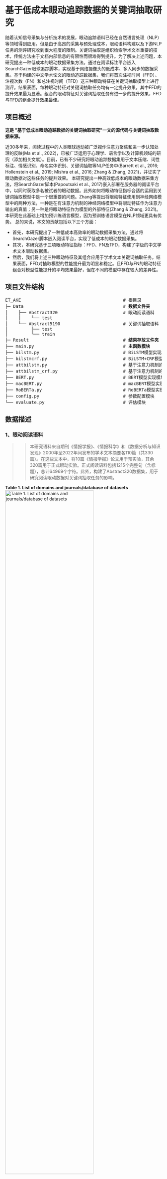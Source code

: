 # 基于低成本眼动追踪数据的关键词抽取研究 
随着认知信号采集与分析技术的发展，眼动追踪语料已经在自然语言处理（NLP）等领域得到应用。但是由于高昂的采集与预处理成本，眼动语料构建以及下游NLP任务的测评研究收到很大程度的限制。关键词抽取是组织检索学术文本重要的技术，传统方法由于文档内部信息的有限性而很难得到提升。为了解决上述问题，本研究提出一种低成本的眼动数据采集方法。通过在阅读标注平台嵌入SearchGazer眼球追踪脚本，实现基于网络摄像头的低成本、多人同步的数据采集。基于构建的中文学术论文的眼动追踪数据集，我们将首次注视时间（FFD）、注视次数（FN）和总注视时间（TFD）这三种眼动特征在关键词抽取模型上进行测评。结果表面，每种眼动特征对关键词抽取任务均有一定提升效果，其中FFD的提升效果最为显著。组合的眼动特征对关键词抽取任务有进一步的提升效果，FFD与TFD的组合提升效果最佳。

## 项目概述
<b>这是 "基于低成本眼动追踪数据的关键词抽取研究"一文的源代码与关键词抽取数据来源。</b>

  近30多年来，阅读过程中的人类眼球运动被广泛视作注意力聚焦和进一步认知处理的反映(Ma et al., 2022)，已被广泛运用于心理学、语言学以及计算机领域的研究（添加相关文献）。目前，已有不少研究将眼动追踪数据集用于文本压缩、词性标注、情感识别、命名实体识别、关键词抽取等NLP任务中(Barrett et al., 2016; Hollenstein et al., 2019; Mishra et al., 2016; Zhang & Zhang, 2021)，并证实了眼动数据对这些任务的提升效果。
  本研究提出一种高效低成本的眼动数据采集方法，将SearchGazer脚本(Papoutsaki et al., 2017)嵌入部署在服务器的阅读平台中，以同时获取多名被试者的眼动数据。此外如何将眼动特征指标合适的运用到关键词抽取模型中是一个很重要的问题。Zhang等提出将眼动特征使用到神经网络模型中的两种方法，一种是在有注意力机制的神经网络模型中将眼动特征作为注意力输出的真值；另一种是将眼动特征作为模型的外部特征(Zhang & Zhang, 2021)。本研究在此基础上增加预训练语言模型，因为预训练语言模型在NLP领域更具有优势。
总的来说，本文的贡献包括以下三个方面：
* 首先，本研究提出了一种低成本高效率的眼动数据采集方法，通过将SearchGazer脚本嵌入阅读平台，实现了低成本的眼动数据采集。
* 其次，本研究基于三项眼动特征指标：FFD、FN及TFD，构建了字级的中文学术文本眼动数据集。
* 然后，我们将上述三种眼动特征及其组合应用于学术文本关键词抽取任务。结果表面，FFD对抽取模型的性能提升最为明显和稳定。且FFD与FN的眼动特征组合对模型性能提升的平均效果最好，但在不同的模型中存在较大的差异性。

## 项目文件结构
<pre>ET_AKE                                       # 根目录
├─ Data                                      # <b>数据文件夹</b>
│    ├── Abstract320                         # 眼动阅读语料
│    │    └── test
│    └── Abstract5190                        # 关键词抽取语料
│         ├── test           
│         └── train
├─ Result                                    # <b>结果存放文件夹</b>
├── main.py                                  # <b>主函数模块</b>
├── bilstm.py                                # BiLSTM模型实现模块
├── bilstmcrf.py                             # BiLSTM+CRF模型实现模块
├── attbilstm.py                             # 基于注意力机制的BiLSTM模型实现模块
├── attbilstm_crf.py                         # 基于注意力机制的BiLSTM+CRF模型实现模块
├── BERT.py                                  # BERT模型实现模块
├── macBERT.py                               # macBERT模型实现模块
├── RoBERTa.py                               # RoBERTa模型实现模块
├── config.py                                # 参数配置模块
└── evaluate.py                              # 评估模块
</pre>

## 数据描述
### 1、眼动阅读语料
>>本研究语料来自期刊《情报学报》、《情报科学》和《数据分析与知识发现》2000年至2022年间发布的学术文本摘要各110篇（共330篇）。在这些文本中，将10篇《情报学报》论文用于预实验，其余320篇用于正式眼动实验。正式阅读语料包括1215个完整句（含标题），总计64969个字符。此外，构建了Abstract320数据集，用于研究阅读眼动数据对关键词抽取任务的影响。

<div align=central>
<b>Table 1. List of domains and journals/database of datasets</b><br>
  <img src="https://yan-xinyi.github.io/figures/SSB_KPE_1.png" width="75%" alt="Table 1. List of domains and journals/database of datasets"><br>
  <b>Note.</b> 1: https://www.ncbi.nlm.nih.gov/pmc/<br><br>
</div>



Upon investigating the existing open-source datasets, it was observed that the HTML texts of each article within the PubMed dataset could be obtained directly from the PubMed website. In order to mitigate the issues of uniformity of section structures within a single domain, this study also selected academic articles from the fields of library and information science (LIS) and computer science (CS) as corpora for KPE. Following the completion of the data collection process, the academic articles with missing author's keyphrases are removed firstly. Subsequently, the HTML tags pertaining to paragraphs and headings within the articles were retained, while all other tags were removed. The details of the dataset are shown in Table 2. 

<div align=left>
<b>Table 2. Number of samples and author's keyphrases of training and test sets in different corpora.</b>
<img src="https://yan-xinyi.github.io/figures/SSB_KPE_2.png" width="75%" alt="Table 2. Number of samples and author's keyphrases of training and test sets in different corpora."><br>
</div>


## Requirements
System environment is set up according to the following configuration:
- Python==3.7
- Torch==1.8.0
- torchvision==0.9.0
- Sklearn==0.0
- Numpy 1.25.1+mkl
- nltk==3.6.2
- Tqdm==4.56.0

## Quick Start
In this paper, two classes of keyword extraction methods are selected to explore the role of chapter structure information on keyword extraction. One class is unsupervised keyword extraction methods based on TF*IDF and TextRank, and the other class is supervised key extraction methods based on Support Vector Machines, Conditional Random Fields, BiLSTM-CRF and BERT-BiLSTM-CRF.
### Implementation Steps for machine learing model
1. <b>Processing:</b> Run the processing.py file to process the data into json format:
    `python processing.py`

   The data is preprocessed to the format like: {['word','Value_et1',... ,'Value_et17','Value_eeg1',... ,'Value_eeg8','tag']}

2. <b>Configuration:</b> Configure hyperparameters in the `config.py` file. There are roughly the following parameters to set:
    - `modeltype`: select which model to use for training and testing.
    - `train_path`,`test_path`,`vocab_path`,`save_path`: path of train data, test data, vocab data and results.
    - `fs_name`, `fs_num`: Name and number of cognitive traits.
    - `run_times`: Number of repetitions of training and testing.
    - `epochs`: refers to the number of times the entire training dataset is passed through the model during the training process. 
    - `lr`: learning rate.
    - `vocab_size`: the size of vocabulary. 37347 for Election-Trec Dataset, 85535 for General-Twitter.
    - `embed_dim`,`hidden_dim`: dim of embedding layer and hidden layer.
    - `batch_size`: refers to the number of examples (or samples) that are processed together in a single forward/backward pass during the training or inference process of a machine learning model.
    - `max_length`: is a parameter that specifies the maximum length (number of tokens) allowed for a sequence of text input. It is often used in natural language processing tasks, such as text generation or text classification.
3. <b>Modeling:</b> Modifying combinations of additive cognitive features in the model.

   For example, the code below means add all 25 features into the model:

         `input = torch.cat([input, inputs['et'], inputs['eeg']], dim=-1)`
5. <b>Training and testing:</b> based on your system, open the terminal in the root directory 'AKE' and type this command:
    `python main.py` 
